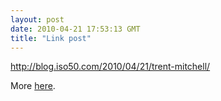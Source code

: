 ```yaml
---
layout: post
date: 2010-04-21 17:53:13 GMT
title: "Link post"
---
```

<http://blog.iso50.com/2010/04/21/trent-mitchell/>

More [here](http://blog.iso50.com/2009/10/08/asako-narahashi/).